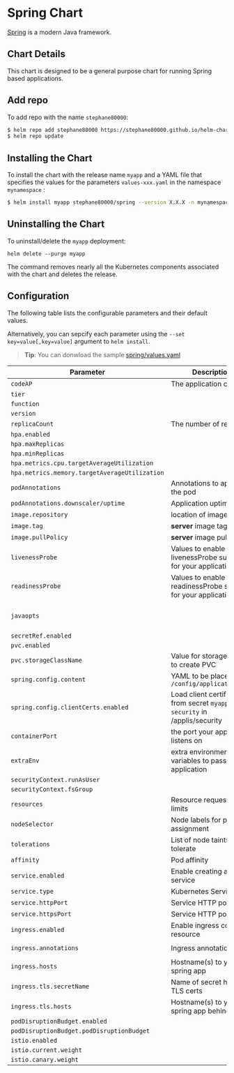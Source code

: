 # Spring Chart

[Spring](http://spring.io/) is a modern Java framework.

## Chart Details

This chart is designed to be a general purpose chart for running Spring based applications.

## Add repo

To add repo with the name `stephane80000`:

```bash
$ helm repo add stephane80000 https://stephane80000.github.io/helm-charts/
$ helm repo update
```

## Installing the Chart

To install the chart with the release name `myapp` and a YAML file that specifies the values for the parameters `values-xxx.yaml` in the namespace `mynamespace` :

```bash
$ helm install myapp stephane80000/spring --version X.X.X -n mynamespace -f values-xxx.yaml
```

## Uninstalling the Chart

To uninstall/delete the `myapp` deployment:

```console
helm delete --purge myapp
```

The command removes nearly all the Kubernetes components associated with the
chart and deletes the release.

## Configuration

The following table lists the configurable parameters and their default values.

Alternatively, you can sepcify each parameter using the `--set key=value[,key=value]` argument to `helm install`.


> **Tip**: You can donwload the sample [spring/values.yaml](spring/values.yaml)

| Parameter | Description | Default |
|-----------|-------------|---------|
| `codeAP` | The application code | `nil` |
| `tier` |  | `nil` |
| `function` |  | `nil` |
| `version` |  | `current` |
| `replicaCount` | The number of replicas | `1` |
| `hpa.enabled` |  | `false` |
| `hpa.maxReplicas` |  | `3` |
| `hpa.minReplicas` |  | `1` |
| `hpa.metrics.cpu.targetAverageUtilization` |  | `70` |
| `hpa.metrics.memory.targetAverageUtilization` |  | `90` |
| `podAnnotations` | Annotations to apply to the pod | `{}` |
| `podAnnotations.downscaler/uptime` | Application uptime | `Mon-Fri 07:30-20:00 CET` |
| `image.repository`  | location of image to run | `de.icr.io` |
| `image.tag`         | **server** image tag | `0.0.1` |
| `image.pullPolicy`  | **server** image pull policy | `IfNotPresent` |
| `livenessProbe` | Values to enable livenessProbe suitable for your application | `{}` |
| `readinessProbe` | Values to enable readinessProbe suitable for your application | `{}` |
| `javaopts` |  | `-Dspring.profiles.active=cloud-dev -Dspring.config.additional-location=/applis/config/external-config.yml` |
| `secretRef.enabled` |  | `false` |
| `pvc.enabled` |  | `false` |
| `pvc.storageClassName` | Value for storageClass to create PVC | `ibmc-s3fs-standard-standard-regional` |
| `spring.config.content` | YAML to be placed in `/config/application.yml` | `nil` |
| `spring.config.clientCerts.enabled` | Load client certificate from secret `myapp-security` in /applis/security | `false` | 
| `containerPort` | the port your application listens on | `8080` |
| `extraEnv` | extra environment variables to pass to your application | `{}` |
| `securityContext.runAsUser` |  | `1000` |
| `securityContext.fsGroup` |  | `1000` |
| `resources` | Resource requests and limits | `{}` |
| `nodeSelector` | Node labels for pod assignment | `{}` |
| `tolerations` | List of node taints to tolerate | `[]` |
| `affinity` | Pod affinity | `{}` |
| `service.enabled` | Enable creating a service | `true` |
| `service.type` | Kubernetes Service type | `ClusterIP` |
| `service.httpPort`| Service HTTP port | `80` |
| `service.httpsPort`| Service HTTP port | `80` |
| `ingress.enabled` | Enable ingress controller resource | `false` |
| `ingress.annotations` | Ingress annotations | `ingress.bluemix.net/redirect-to-https: "True"` |
| `ingress.hosts` | Hostname(s) to your spring app | `[]` |
| `ingress.tls.secretName` | Name of secret holding TLS certs | `nil` |
| `ingress.tls.hosts` | Hostname(s) to your spring app behind TLS | `[]` |
| `podDisruptionBudget.enabled` |  | `false` |
| `podDisruptionBudget.podDisruptionBudget` |  | `1` |
| `istio.enabled` |  | `false` |
| `istio.current.weight` |  | `100` |
| `istio.canary.weight` |  | `0` |
